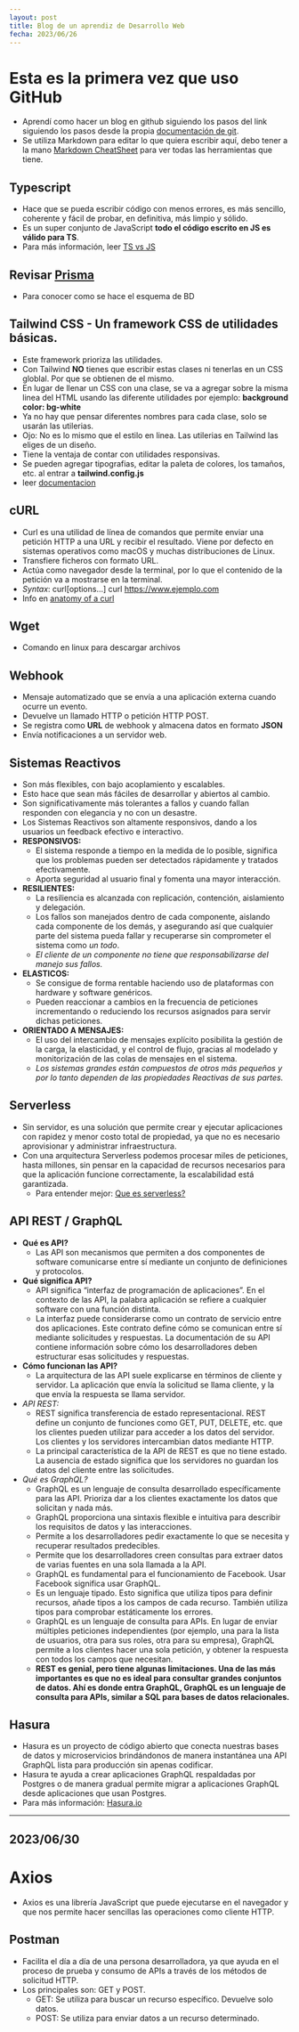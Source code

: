 ```yaml
---
layout: post
title: Blog de un aprendiz de Desarrollo Web
fecha: 2023/06/26
---
```

# Esta es la primera vez que uso GitHub
* Aprendí como hacer un blog en github siguiendo los pasos del link siguiendo los pasos desde la propia [documentación de git](https://docs.github.com/es/get-started/quickstart/create-a-repo).
* Se utiliza Markdown para editar lo que quiera escribir aquí, debo tener a la mano [Markdown CheatSheet](https://github.com/adam-p/markdown-here/wiki/Markdown-Cheatsheet) para ver todas las herramientas que tiene.
## Typescript
* Hace que se pueda escribir código con menos errores, es más sencillo, coherente y fácil de probar, en definitiva, más limpio y sólido.
* Es un super conjunto de JavaScript **todo el código escrito en JS es válido para TS**.
* Para más información, leer [TS vs JS](https://profile.es/blog/que-es-typescript-vs-javascript/)
## Revisar [Prisma](https://www.prisma.io/docs/getting-started/quickstart)
* Para conocer como se hace el esquema de BD
## Tailwind CSS - Un framework CSS de utilidades básicas.
* Este framework prioriza las utilidades.
* Con Tailwind **NO** tienes que escribir estas clases ni tenerlas en un CSS globlal. Por que se obtienen de el mismo.
* En lugar de llenar un CSS con una clase, se va a agregar sobre la misma linea del HTML usando las diferente utilidades por ejemplo:
**background color: bg-white**
* Ya no hay que pensar diferentes nombres para cada clase, solo se usarán las utilerias.
* Ojo: No es lo mismo que el estilo en linea. Las utilerias en Tailwind las eliges de un diseño.
* Tiene la ventaja de contar con utilidades responsivas.
* Se pueden agregar tipografias, editar la paleta de colores, los tamaños, etc. al entrar a **tailwind.config.js**
* leer [documentacion](https://tailwindcss.com/docs/utility-first)
## cURL
* Curl es una utilidad de línea de comandos que permite enviar una petición HTTP a una URL y recibir el resultado. Viene por defecto en sistemas operativos como macOS y muchas distribuciones de Linux.
* Transfiere ficheros con formato URL.
* Actúa como navegador desde la terminal, por lo que el contenido de la petición va a mostrarse en la terminal.
* *Syntax*: curl[options...]<url> curl https://www.ejemplo.com
* Info en [anatomy of a curl](https://www.fastly.com/es/blog/anatomy-of-a-curl-how-to-use-curl-to-test-an-origin-servers-response#:~:text=Curl%20es%20una%20utilidad%20de,y%20muchas%20distribuciones%20de%20Linux.)
## Wget
* Comando en linux para descargar archivos
## Webhook
* Mensaje automatizado que se envía a una aplicación externa cuando ocurre un evento.
* Devuelve un llamado HTTP o petición HTTP POST.
* Se registra como **URL** de webhook y almacena datos en formato **JSON**
* Envía notificaciones a un servidor web.
## Sistemas Reactivos
* Son más flexibles, con bajo acoplamiento y escalables.
* Esto hace que sean más fáciles de desarrollar y abiertos al cambio.
* Son significativamente más tolerantes a fallos y cuando fallan responden con elegancia y no con un desastre.
* Los Sistemas Reactivos son altamente responsivos, dando a los usuarios un feedback efectivo e interactivo.
* **RESPONSIVOS:**
  * El sistema responde a tiempo en la medida de lo posible,
  significa que los problemas pueden ser detectados rápidamente y tratados efectivamente.
  * Aporta seguridad al usuario final y fomenta una mayor interacción.
* **RESILIENTES:**
  * La resiliencia es alcanzada con replicación, contención, aislamiento y delegación.
  * Los fallos son manejados dentro de cada componente, aislando cada componente de los demás, y asegurando así que cualquier parte del sistema pueda fallar y recuperarse sin comprometer el sistema como *un todo*.
  * *El cliente de un componente no tiene que responsabilizarse del manejo sus fallos.*
* **ELASTICOS:**
  * Se consigue de forma rentable haciendo uso de plataformas con hardware y software genéricos.
  * Pueden reaccionar a cambios en la frecuencia de peticiones incrementando o reduciendo los recursos asignados para servir dichas peticiones.
* **ORIENTADO A MENSAJES:**
  * El uso del intercambio de mensajes explícito posibilita la gestión de la carga, la elasticidad, y el control de flujo, gracias al modelado y monitorización de las colas de mensajes en el sistema.
  * *Los sistemas grandes están compuestos de otros más pequeños y por lo tanto dependen de las propiedades Reactivas de sus partes.*
## Serverless
* Sin servidor, es una solución que permite crear y ejecutar aplicaciones con rapidez y menor costo total de propiedad, ya que no es necesario aprovisionar y administrar infraestructura.
* Con una arquitectura Serverless podemos procesar miles de peticiones, hasta millones, sin pensar en la capacidad de recursos necesarios para que la aplicación funcione correctamente, la escalabilidad está garantizada.
  * Para entender mejor: [Que es serverless?](https://www.youtube.com/watch?v=-ci7EwXaIJg)
## API REST / GraphQL
* **Qué es API?**
  * Las API son mecanismos que permiten a dos componentes de software comunicarse entre sí mediante un conjunto de definiciones y protocolos.
* **Qué significa API?**
  * API significa “interfaz de programación de aplicaciones”. En el contexto de las API, la palabra aplicación se refiere a cualquier software con una función distinta.
  * La interfaz puede considerarse como un contrato de servicio entre dos aplicaciones. Este contrato define cómo se comunican entre sí mediante solicitudes y respuestas. La documentación de su API contiene información sobre cómo los desarrolladores deben estructurar esas solicitudes y respuestas.
* **Cómo funcionan las API?**
  * La arquitectura de las API suele explicarse en términos de cliente y servidor. La aplicación que envía la solicitud se llama cliente, y la que envía la respuesta se llama servidor.
* *API REST:*
  * REST significa transferencia de estado representacional. REST define un conjunto de funciones como GET, PUT, DELETE, etc. que los clientes pueden utilizar para acceder a los datos del servidor. Los clientes y los servidores intercambian datos mediante HTTP.
  * La principal característica de la API de REST es que no tiene estado. La ausencia de estado significa que los servidores no guardan los datos del cliente entre las solicitudes.
* *Qué es GraphQL?*
  * GraphQL es un lenguaje de consulta desarrollado específicamente para las API. Prioriza dar a los clientes exactamente los datos que solicitan y nada más.
  * GraphQL proporciona una sintaxis flexible e intuitiva para describir los requisitos de datos y las interacciones.
  * Permite a los desarrolladores pedir exactamente lo que se necesita y recuperar resultados predecibles.
  * Permite que los desarrolladores creen consultas para extraer datos de varias fuentes en una sola llamada a la API.
  * GraphQL es fundamental para el funcionamiento de Facebook. Usar Facebook significa usar GraphQL.
  * Es un lenguaje tipado. Esto significa que utiliza tipos para definir recursos, añade tipos a los campos de cada recurso. También utiliza tipos para comprobar estáticamente los errores.
  * GraphQL es un lenguaje de consulta para APIs. En lugar de enviar múltiples peticiones independientes (por ejemplo, una para la lista de usuarios, otra para sus roles, otra para su empresa), GraphQL permite a los clientes hacer una sola petición, y obtener la respuesta con todos los campos que necesitan.
  * **REST es genial, pero tiene algunas limitaciones. Una de las más importantes es que no es ideal para consultar grandes conjuntos de datos. Ahí es donde entra GraphQL, GraphQL es un lenguaje de consulta para APIs, similar a SQL para bases de datos relacionales.**
## Hasura
  * Hasura es un proyecto de código abierto que conecta nuestras bases de datos y microservicios brindándonos de manera instantánea una API GraphQL lista para producción sin apenas codificar.
* Hasura te ayuda a crear aplicaciones GraphQL respaldadas por Postgres o de manera gradual permite migrar a aplicaciones GraphQL desde aplicaciones que usan Postgres.
* Para más información: [Hasura.io](https://hasura.io/)

---
  2023/06/30
---

# Axios
* Axios es una librería  JavaScript que puede ejecutarse en el navegador y que nos permite hacer sencillas las operaciones como cliente HTTP.
## Postman
* Facilita el día a día de una persona desarrolladora, ya que ayuda en el proceso de prueba y consumo de APIs a través de los métodos de solicitud HTTP.
* Los principales son: GET y POST.
   * GET: Se utiliza para buscar un recurso específico. Devuelve solo datos.
   * POST: Se utiliza para enviar datos a un recurso determinado.
